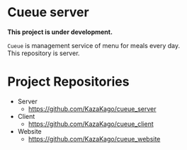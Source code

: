 # Cueue server

**This project is under development.**

`Cueue` is management service of menu for meals every day.  
This repository is server.

# Project Repositories

- Server
    - https://github.com/KazaKago/cueue_server
- Client
    - https://github.com/KazaKago/cueue_client
- Website
    - https://github.com/KazaKago/cueue_website
